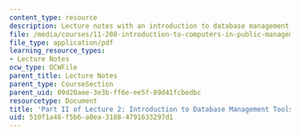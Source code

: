 ```yaml
---
content_type: resource
description: Lecture notes with an introduction to database management tools.
file: /media/courses/11-208-introduction-to-computers-in-public-management-ii-january-iap-2002/510f1a46f5b6a0ea31884791633297d1_lect22.pdf
file_type: application/pdf
learning_resource_types:
- Lecture Notes
ocw_type: OCWFile
parent_title: Lecture Notes
parent_type: CourseSection
parent_uid: 09d20aee-3e3b-ff6e-ee5f-89d41fcbedbc
resourcetype: Document
title: 'Part II of Lecture 2: Introduction to Database Management Tools'
uid: 510f1a46-f5b6-a0ea-3188-4791633297d1
---
```

